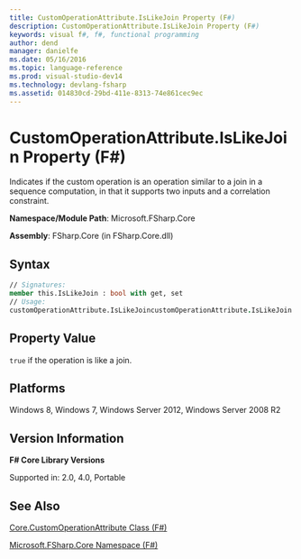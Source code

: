 ```yaml
---
title: CustomOperationAttribute.IsLikeJoin Property (F#)
description: CustomOperationAttribute.IsLikeJoin Property (F#)
keywords: visual f#, f#, functional programming
author: dend
manager: danielfe
ms.date: 05/16/2016
ms.topic: language-reference
ms.prod: visual-studio-dev14
ms.technology: devlang-fsharp
ms.assetid: 014830cd-29bd-411e-8313-74e861cec9ec 
---
```


# CustomOperationAttribute.IsLikeJoin Property (F#)

Indicates if the custom operation is an operation similar to a join in a sequence computation, in that it supports two inputs and a correlation constraint.

**Namespace/Module Path**: Microsoft.FSharp.Core

**Assembly**: FSharp.Core (in FSharp.Core.dll)


## Syntax

```fsharp
// Signatures:
member this.IsLikeJoin : bool with get, set
// Usage:
customOperationAttribute.IsLikeJoincustomOperationAttribute.IsLikeJoin <- isLikeJoin
```

## Property Value
`true` if the operation is like a join.

## Platforms
Windows 8, Windows 7, Windows Server 2012, Windows Server 2008 R2

## Version Information
**F# Core Library Versions**

Supported in: 2.0, 4.0, Portable

## See Also
[Core.CustomOperationAttribute Class &#40;F&#35;&#41;](Core.CustomOperationAttribute-Class-%5BFSharp%5D.md)

[Microsoft.FSharp.Core Namespace &#40;F&#35;&#41;](Microsoft.FSharp.Core-Namespace-%5BFSharp%5D.md)